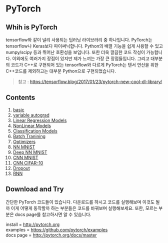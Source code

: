 # PyTorch

## Whih is PyTorch  
tensorflow와 같이 널리 사용되는 딥러닝 라이브러리 중 하나입니다. PyTorch는 tensorflow나 Keras보다 파이써닉합니다. Python의 배열 기능을 쉽게 사용할 수 있고 numpy/scipy 등과 뛰어난 호환성을 보입니다. 또한 더욱 깔끔한 코드 작성이 가능합니다. 이외에도 여러가지 장점이 있지만 제가 느끼는 가장 큰 장점들입니다. 그리고 대부분의 코드가 C++로 구현되어 있는 tensorflow와 다르게 PyTorch는 텐서 연산을 위한 C++코드를 제외하고는 대부분 Python으로 구현되었습니다.
> 참고 : https://tensorflow.blog/2017/01/23/pytorch-new-cool-dl-library/

## Contents  
1. [basic](https://github.com/newhiwoong/PyTorch/blob/master/01_basic.ipynb) 
2. [variable autograd](https://github.com/newhiwoong/PyTorch/blob/master/02_variable_autograd.ipynb)
3. [Linear Regression Models](https://github.com/newhiwoong/PyTorch/blob/master/03_Linear_Regression_Models.ipynb)
4. [NonLinear Models]()
5. [Classification Models]()
6. [Batch Tranining]()
7. [Optimizers]()
8. [NN MNIST]()
9. [Deep NN MNIST]()
10. [CNN MNIST]()
11. [CNN CIFAR-10]()
12. [Dropout]()
13. [RNN]()

## Download and Try
간단한 PyTorch 코드들이 있습니다. 다운로드를 하시고 코드를 실행해보며 이것도 될까 이게 어떻게 동작할까 하는 부분들은 코드를 바꿔보며 실행해보세요. 또한, 모르는 부분은 docs page를 참고하시면 알 수 있습니다.

install   = http://pytorch.org  
examples  = https://github.com/pytorch/examples  
docs page = http://pytorch.org/docs/master
